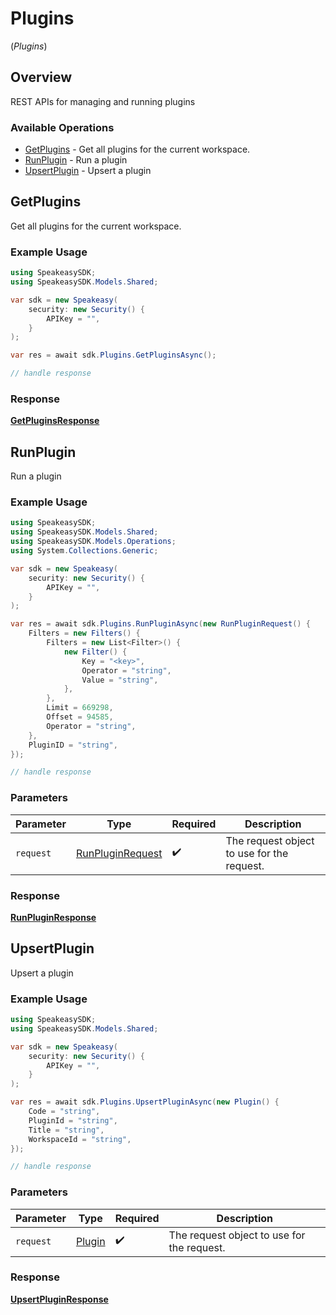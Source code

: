 # Plugins
(*Plugins*)

## Overview

REST APIs for managing and running plugins

### Available Operations

* [GetPlugins](#getplugins) - Get all plugins for the current workspace.
* [RunPlugin](#runplugin) - Run a plugin
* [UpsertPlugin](#upsertplugin) - Upsert a plugin

## GetPlugins

Get all plugins for the current workspace.

### Example Usage

```csharp
using SpeakeasySDK;
using SpeakeasySDK.Models.Shared;

var sdk = new Speakeasy(
    security: new Security() {
        APIKey = "",
    }
);

var res = await sdk.Plugins.GetPluginsAsync();

// handle response
```


### Response

**[GetPluginsResponse](../../Models/Operations/GetPluginsResponse.md)**


## RunPlugin

Run a plugin

### Example Usage

```csharp
using SpeakeasySDK;
using SpeakeasySDK.Models.Shared;
using SpeakeasySDK.Models.Operations;
using System.Collections.Generic;

var sdk = new Speakeasy(
    security: new Security() {
        APIKey = "",
    }
);

var res = await sdk.Plugins.RunPluginAsync(new RunPluginRequest() {
    Filters = new Filters() {
        Filters = new List<Filter>() {
            new Filter() {
                Key = "<key>",
                Operator = "string",
                Value = "string",
            },
        },
        Limit = 669298,
        Offset = 94585,
        Operator = "string",
    },
    PluginID = "string",
});

// handle response
```

### Parameters

| Parameter                                                       | Type                                                            | Required                                                        | Description                                                     |
| --------------------------------------------------------------- | --------------------------------------------------------------- | --------------------------------------------------------------- | --------------------------------------------------------------- |
| `request`                                                       | [RunPluginRequest](../../Models/Operations/RunPluginRequest.md) | :heavy_check_mark:                                              | The request object to use for the request.                      |


### Response

**[RunPluginResponse](../../Models/Operations/RunPluginResponse.md)**


## UpsertPlugin

Upsert a plugin

### Example Usage

```csharp
using SpeakeasySDK;
using SpeakeasySDK.Models.Shared;

var sdk = new Speakeasy(
    security: new Security() {
        APIKey = "",
    }
);

var res = await sdk.Plugins.UpsertPluginAsync(new Plugin() {
    Code = "string",
    PluginId = "string",
    Title = "string",
    WorkspaceId = "string",
});

// handle response
```

### Parameters

| Parameter                                  | Type                                       | Required                                   | Description                                |
| ------------------------------------------ | ------------------------------------------ | ------------------------------------------ | ------------------------------------------ |
| `request`                                  | [Plugin](../../Models/Shared/Plugin.md)    | :heavy_check_mark:                         | The request object to use for the request. |


### Response

**[UpsertPluginResponse](../../Models/Operations/UpsertPluginResponse.md)**

